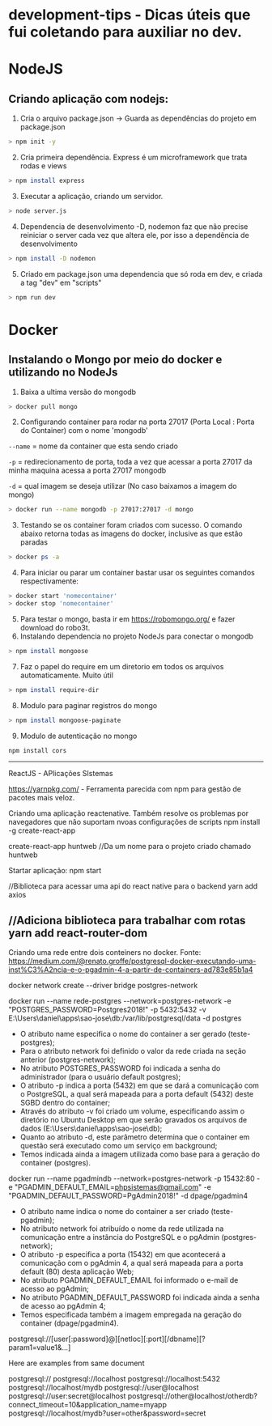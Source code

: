 # development-tips - Dicas úteis que fui coletando para auxiliar no dev.

# NodeJS

## Criando aplicação com nodejs:

1. Cria o arquivo package.json -> Guarda as dependências do projeto em package.json
```bash
> npm init -y 
```
2. Cria primeira dependência. Express é um microframework que trata rodas e views
```bash
> npm install express  
```
3. Executar a aplicação, criando um servidor.
```bash
> node server.js
```
4. Dependencia de desenvolvimento -D, nodemon faz que não precise reiniciar o server cada vez que altera ele, por isso a dependência de desenvolvimento
```bash
> npm install -D nodemon 
```
5. Criado em package.json uma dependencia que só roda em dev, e criada a tag "dev" em "scripts"
```bash
> npm run dev 
```

# Docker

## Instalando o Mongo por meio do docker e utilizando no NodeJs

1. Baixa a ultima versão do mongodb
```bash
> docker pull mongo
```
2. Configurando container para rodar na porta 27017 (Porta Local : Porta do Container) com o nome 'mongodb'

`--name` = nome da container que esta sendo criado

`-p` = redirecionamento de porta, toda a vez que acessar a porta 27017 da minha maquina acessa a porta 27017 mongodb

`-d` = qual imagem se deseja utilizar (No caso baixamos a imagem do mongo)
```bash
> docker run --name mongodb -p 27017:27017 -d mongo
```
3. Testando se os container foram criados com sucesso. 
O comando abaixo retorna todas as imagens do docker, inclusive as que estão paradas
```bash
> docker ps -a 
```
4. Para iniciar ou parar um container bastar usar os seguintes comandos respectivamente:
```bash
> docker start 'nomecontainer'
> docker stop 'nomecontainer'
```
5. Para testar o mongo, basta ir em https://robomongo.org/ e fazer download do robo3t.
6. Instalando dependencia no projeto NodeJs para conectar o mongodb
```bash
> npm install mongoose 
```
7. Faz o papel do require em um diretorio em todos os arquivos automaticamente. Muito útil
```bash
> npm install require-dir 
```
8. Modulo para paginar registros do mongo
```bash
> npm install mongoose-paginate  
```
9. Modulo de autenticação no mongo
```bash
npm install cors
```

------------------------------
ReactJS - APlicações SIstemas

https://yarnpkg.com/ - Ferramenta parecida com npm para gestão de pacotes mais veloz.

Criando uma aplicação reactenative. Também resolve os problemas por navegadores que não suportam nvoas configurações de scripts
npm install -g create-react-app

create-react-app huntweb //Da um nome para o projeto criado chamado huntweb

Startar aplicação: npm start

//Biblioteca para acessar uma api do react native para o backend
yarn add axios

//Adiciona biblioteca para trabalhar com rotas
yarn add react-router-dom
------------------------------------------------------------------
Criando uma rede entre dois conteiners no docker.
Fonte: https://medium.com/@renato.groffe/postgresql-docker-executando-uma-inst%C3%A2ncia-e-o-pgadmin-4-a-partir-de-containers-ad783e85b1a4


docker network create --driver bridge postgres-network

docker run --name rede-postgres --network=postgres-network -e "POSTGRES_PASSWORD=Postgres2018!" -p 5432:5432 -v E:\Users\daniel\apps\sao-jose\db:/var/lib/postgresql/data -d postgres
- O atributo name especifica o nome do container a ser gerado (teste-postgres);
- Para o atributo network foi definido o valor da rede criada na seção anterior (postgres-network);
- No atributo POSTGRES_PASSWORD foi indicada a senha do administrador (para o usuário default postgres);
- O atributo -p indica a porta (5432) em que se dará a comunicação com o PostgreSQL, a qual será mapeada para a porta default (5432) deste SGBD dentro do container;
- Através do atributo -v foi criado um volume, especificando assim o diretório no Ubuntu Desktop em que serão gravados os arquivos de dados (E:\Users\daniel\apps\sao-jose\db);
- Quanto ao atributo -d, este parâmetro determina que o container em questão será executado como um serviço em background;
- Temos indicada ainda a imagem utilizada como base para a geração do container (postgres).

docker run --name pgadmindb --network=postgres-network -p 15432:80 -e "PGADMIN_DEFAULT_EMAIL=phpsistemas@gmail.com" -e "PGADMIN_DEFAULT_PASSWORD=PgAdmin2018!" -d dpage/pgadmin4
- O atributo name indica o nome do container a ser criado (teste-pgadmin);
- No atributo network foi atribuído o nome da rede utilizada na comunicação entre a instância do PostgreSQL e o pgAdmin (postgres-network);
- O atributo -p especifica a porta (15432) em que acontecerá a comunicação com o pgAdmin 4, a qual será mapeada para a porta default (80) desta aplicação Web;
- No atributo PGADMIN_DEFAULT_EMAIL foi informado o e-mail de acesso ao pgAdmin;
- No atributo PGADMIN_DEFAULT_PASSWORD foi indicada ainda a senha de acesso ao pgAdmin 4;
- Temos especificada também a imagem empregada na geração do container (dpage/pgadmin4).

postgresql://[user[:password]@][netloc][:port][/dbname][?param1=value1&...]

Here are examples from same document

postgresql://
postgresql://localhost
postgresql://localhost:5432
postgresql://localhost/mydb
postgresql://user@localhost
postgresql://user:secret@localhost
postgresql://other@localhost/otherdb?connect_timeout=10&application_name=myapp
postgresql://localhost/mydb?user=other&password=secret
